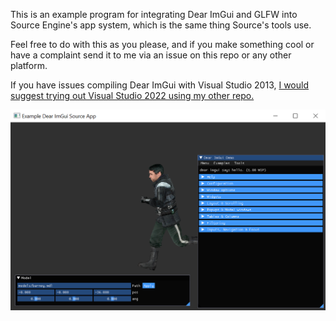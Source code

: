 This is an example program for integrating Dear ImGui and GLFW into Source Engine's app system, which is the same thing Source's tools use.

Feel free to do with this as you please, and if you make something cool or have a complaint send it to me via an issue on this repo or any other platform.

If you have issues compiling Dear ImGui with Visual Studio 2013, [I would suggest trying out Visual Studio 2022 using my other repo.](https://github.com/ozxybox/source-mp13-vs2022)

![Screenshot](https://raw.githubusercontent.com/ozxybox/readme_screenshots/main/imgui_source_2013.PNG)

